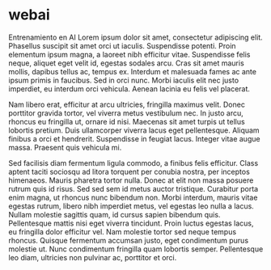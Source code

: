 # webai
Entrenamiento en AI
Lorem ipsum dolor sit amet, consectetur adipiscing elit. Phasellus suscipit sit amet orci ut iaculis. Suspendisse potenti. Proin elementum ipsum magna, a laoreet nibh efficitur vitae. Suspendisse felis neque, aliquet eget velit id, egestas sodales arcu. Cras sit amet mauris mollis, dapibus tellus ac, tempus ex. Interdum et malesuada fames ac ante ipsum primis in faucibus. Sed in orci nunc. Morbi iaculis elit nec justo imperdiet, eu interdum orci vehicula. Aenean lacinia eu felis vel placerat.

Nam libero erat, efficitur at arcu ultricies, fringilla maximus velit. Donec porttitor gravida tortor, vel viverra metus vestibulum nec. In justo arcu, rhoncus eu fringilla ut, ornare id nisi. Maecenas sit amet turpis ut tellus lobortis pretium. Duis ullamcorper viverra lacus eget pellentesque. Aliquam finibus a orci et hendrerit. Suspendisse in feugiat lacus. Integer vitae augue massa. Praesent quis vehicula mi.

Sed facilisis diam fermentum ligula commodo, a finibus felis efficitur. Class aptent taciti sociosqu ad litora torquent per conubia nostra, per inceptos himenaeos. Mauris pharetra tortor nulla. Donec at elit non massa posuere rutrum quis id risus. Sed sed sem id metus auctor tristique. Curabitur porta enim magna, ut rhoncus nunc bibendum non. Morbi interdum, mauris vitae egestas rutrum, libero nibh imperdiet metus, vel egestas leo nulla a lacus. Nullam molestie sagittis quam, id cursus sapien bibendum quis. Pellentesque mattis nisi eget viverra tincidunt. Proin luctus egestas lacus, eu fringilla dolor efficitur vel. Nam molestie tortor sed neque tempus rhoncus. Quisque fermentum accumsan justo, eget condimentum purus molestie ut. Nunc condimentum fringilla quam lobortis semper. Pellentesque leo diam, ultricies non pulvinar ac, porttitor et orci.
